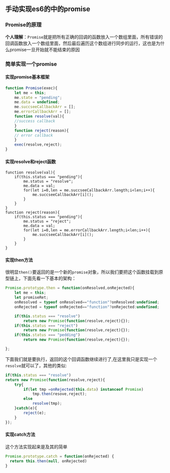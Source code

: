 ## 手动实现es6的中的promise
### Promise的原理
**个人理解**：`Promise`就是把所有正确的回调的函数放入一个数组里面，所有错误的回调函数放入一个数组里面，然后最后遍历这个数组进行同步的运行，这也是为什么promise一旦开始就不能结束的原因
### 简单实现一个promise
#### 实现promise基本框架
```javascript
function Promise(exec){
	let me = this;
	me.state = "pending";
	me.data = undefined;
	me.succseeCallbackArr = [];
	me.errorCallbackArr = [];
	function resolve(val){
	//success callback
	}
	function reject(reason){
	// error callback
	}
	exec(resolve,reject);
}
```
#### 实现resolve和reject函数
```javasript
function resolve(val){
	if(this.status === "pending"){
		me.status = "resolve";
		me.data = val;
		for(let i=0,len = me.succseeCallbackArr.length;i<len;i++){
			me.succseeCallbackArr[i]();
		}
	}
}
function reject(reason){
	if(this.status === "pending"){
		me.status = "reject";
		me.data = val;
		for(let i=0,len = me.errorCallbackArr.length;i<len;i++){
			me.succseeCallbackArr[i]();
		}
	}
}
```
#### 实现then方法
很明显`then()`要返回的是一个新的`promise`对象，所以我们要把这个函数挂载到原型链上，下面先看一下基本的架构：
```javascript
Promise.prototype.then = function(onResolved,onRejected){
	let me = this;
	let promiseRet;
	onResolved = typeof onResolved=="function"?onResolved:undefined;
	onRejected = typeof onRejected=="function"?onRejected:undefined;

	if(this.status === "resolve")
		return new Promise(function(resolve,reject){});
	if(this.status === "reject")
		return new Promise(function(resolve,reject){});
	if(this.status === "pedding")
		return new Promise(function(resolve,reject){});

};
```
下面我们就是要执行，返回的这个回调函数继续进行了,在这里我只是实现一个`resolve`就可以了，其他的类似:
```javascript
if(this.status === "resolve")
return new Promise(function(resolve,reject){
	try{
		if(let tmp =onRejected(this.data) instanceof Promise) 
			tmp.then(resove,reject);
		else 
			resolve(tmp);
	}catch(e){
		reject(e);
	}
});
```
#### 实现catch方法
这个方法实现起来是及其的简单
```javascript
Promise.prototype.catch = function(onRejected) {
  return this.then(null, onRejected)
}
```
